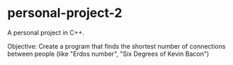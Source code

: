 # personal-project-2
A personal project in C++.

Objective: Create a program that finds the shortest number of connections between people (like "Erdos number", "Six Degrees of Kevin Bacon")
